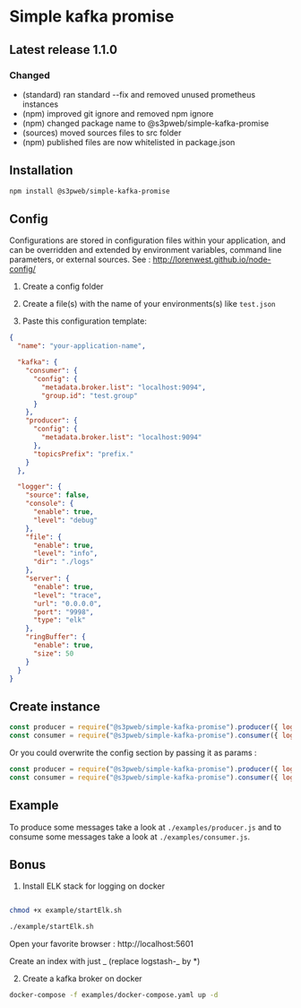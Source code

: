 # Simple kafka promise

## Latest release 1.1.0
### Changed
- (standard) ran standard --fix and removed unused prometheus instances
- (npm) improved git ignore and removed npm ignore
- (npm) changed package name to @s3pweb/simple-kafka-promise
- (sources) moved sources files to src folder
- (npm) published files are now whitelisted in package.json

## Installation

```bash
npm install @s3pweb/simple-kafka-promise
```

## Config

Configurations are stored in configuration files within your application, and can be overridden and extended by 
environment variables, command line parameters, or external sources. See : http://lorenwest.github.io/node-config/

1. Create a config folder

2. Create a file(s) with the name of your environments(s) like `test.json`

3. Paste this configuration template:

```json
{
  "name": "your-application-name",

  "kafka": {
    "consumer": {
      "config": {
        "metadata.broker.list": "localhost:9094",
        "group.id": "test.group"
      }
    },
    "producer": {
      "config": {
        "metadata.broker.list": "localhost:9094"
      },
      "topicsPrefix": "prefix."
    }
  },

  "logger": {
    "source": false,
    "console": {
      "enable": true,
      "level": "debug"
    },
    "file": {
      "enable": true,
      "level": "info",
      "dir": "./logs"
    },
    "server": {
      "enable": true,
      "level": "trace",
      "url": "0.0.0.0",
      "port": "9998",
      "type": "elk"
    },
    "ringBuffer": {
      "enable": true,
      "size": 50
    }
  }
}
```

## Create instance

```js
const producer = require("@s3pweb/simple-kafka-promise").producer({ log: log, prom: promClient });
const consumer = require("@s3pweb/simple-kafka-promise").consumer({ log: log });
```

Or you could overwrite the config section by passing it as params :

```js
const producer = require("@s3pweb/simple-kafka-promise").producer({ log: log, prom: promClient, config: { "metadata.broker.list": "localhost:9094" } });
const consumer = require("@s3pweb/simple-kafka-promise").consumer({ log: log, config: { "metadata.broker.list": "localhost:9094","group.id": "test.group"} });
```

## Example

To produce some messages take a look at `./examples/producer.js` and to consume some messages take a look at `./examples/consumer.js`.

## Bonus

1. Install ELK stack for logging on docker

```bash

chmod +x example/startElk.sh

./example/startElk.sh

```

Open your favorite browser : http://localhost:5601

Create an index with just _ (replace logstash-_ by \*)

2. Create a kafka broker on docker

```bash
docker-compose -f examples/docker-compose.yaml up -d
```
